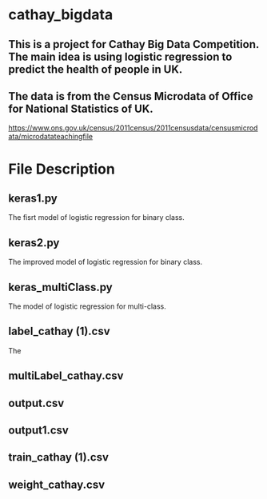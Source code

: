 # cathay_bigdata

## This is a project for Cathay Big Data Competition. The main idea  is using logistic regression to predict the health of people in UK.
## The data is from the Census Microdata of Office for National Statistics of UK.
https://www.ons.gov.uk/census/2011census/2011censusdata/censusmicrodata/microdatateachingfile

# File Description

## keras1.py	
The fisrt model of logistic regression for binary class.
## keras2.py
The improved model of logistic regression for binary class.
## keras_multiClass.py
The model of logistic regression for multi-class.
## label_cathay (1).csv
The 
## multiLabel_cathay.csv
## output.csv
## output1.csv
## train_cathay (1).csv
## weight_cathay.csv
